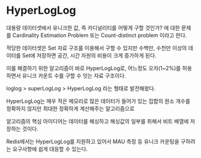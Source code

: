 HyperLogLog
===========================================

대용량 데이터셋에서 유니크한 값, 즉 카디널리티를 어떻게 구할 것인가? 에 대한 문제를 Cardinality Estimation Problem 또는 Count-distinct problem 이라고 한다.

적당한 데이터셋은 Set 자료 구조를 이용해서 구할 수 있지만 수백만, 수천만 이상의 데이터를 Set에 저장하면 공간, 시간 자원의 비용이 크게 증가하게 된다. 

이를 해결하기 위한 알고리즘이 바로 HyperLogLog로, 어느정도 오차(1~2%)를 허용하면서 유니크 카운트 수를 구할 수 잇는 자료 구조이다.

loglog > superLogLog > HyperLogLog 라는 형태로 발전해왔다. 

HyperLogLog는 매우 적은 메모리로 많은 데이터가 들어가 있는 집합의 원소 개수를 정확하지 않지만 최대한 정확하게 계산해주는 알고리즘으로 

알고리즘의 핵심 아이디어는 데이터를 해싱하고 해싱값의 일부를 취해서 비트 배열에 저장하는 것이다.

Redis에서는 HyperLogLog를 지원하고 있어서 MAU 측정 등 유니크 카운팅을 구하려는 요구사항에 쉽게 대응할 수 있는다.